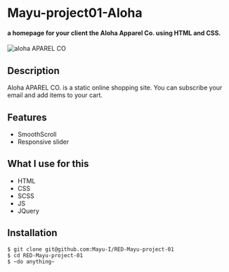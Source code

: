 # Mayu-project01-Aloha
#### a homepage for your client the Aloha Apparel Co. using HTML and CSS.

![aloha APAREL CO ](https://user-images.githubusercontent.com/42310122/73997626-ebf30500-4913-11ea-9416-2dfaf0de0ffd.png)


## Description
Aloha APAREL CO. is a static online shopping site.
You can subscribe your email and add items to your cart.

## Features
- SmoothScroll
- Responsive slider

## What I use for this
- HTML
- CSS
- SCSS
- JS
- JQuery

## Installation
``` 
$ git clone git@github.com:Mayu-I/RED-Mayu-project-01
$ cd RED-Mayu-project-01
$ ~do anything~ 
```
